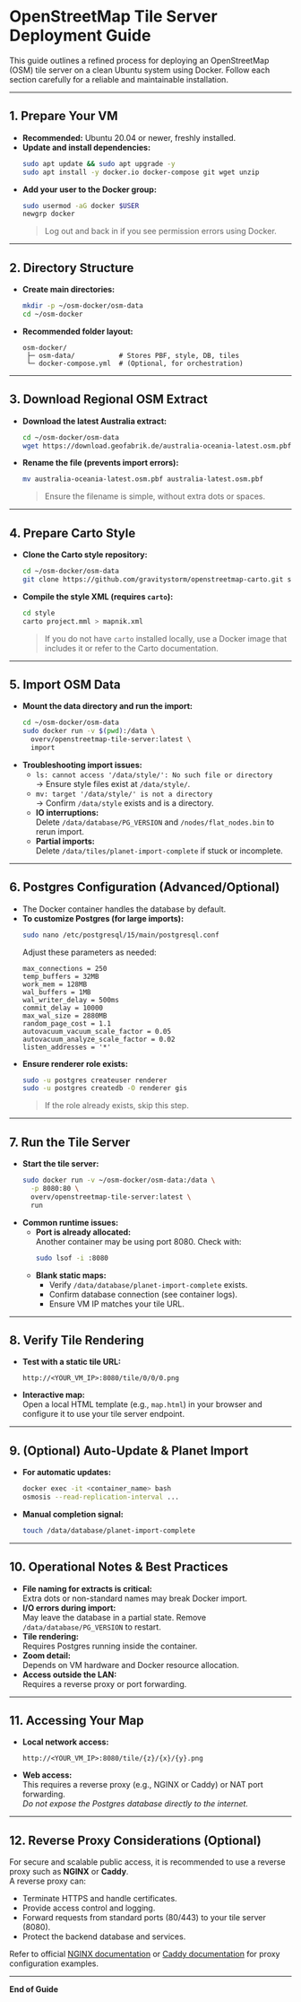 # OpenStreetMap Tile Server Deployment Guide

This guide outlines a refined process for deploying an OpenStreetMap (OSM) tile server on a clean Ubuntu system using Docker. Follow each section carefully for a reliable and maintainable installation.

---

## 1. Prepare Your VM

- **Recommended:** Ubuntu 20.04 or newer, freshly installed.
- **Update and install dependencies:**
  ```bash
  sudo apt update && sudo apt upgrade -y
  sudo apt install -y docker.io docker-compose git wget unzip
  ```
- **Add your user to the Docker group:**
  ```bash
  sudo usermod -aG docker $USER
  newgrp docker
  ```
  > Log out and back in if you see permission errors using Docker.

---

## 2. Directory Structure

- **Create main directories:**
  ```bash
  mkdir -p ~/osm-docker/osm-data
  cd ~/osm-docker
  ```
- **Recommended folder layout:**
  ```
  osm-docker/
   ├─ osm-data/           # Stores PBF, style, DB, tiles
   └─ docker-compose.yml  # (Optional, for orchestration)
  ```

---

## 3. Download Regional OSM Extract

- **Download the latest Australia extract:**
  ```bash
  cd ~/osm-docker/osm-data
  wget https://download.geofabrik.de/australia-oceania-latest.osm.pbf
  ```
- **Rename the file (prevents import errors):**
  ```bash
  mv australia-oceania-latest.osm.pbf australia-latest.osm.pbf
  ```
  > Ensure the filename is simple, without extra dots or spaces.

---

## 4. Prepare Carto Style

- **Clone the Carto style repository:**
  ```bash
  cd ~/osm-docker/osm-data
  git clone https://github.com/gravitystorm/openstreetmap-carto.git style
  ```
- **Compile the style XML (requires `carto`):**
  ```bash
  cd style
  carto project.mml > mapnik.xml
  ```
  > If you do not have `carto` installed locally, use a Docker image that includes it or refer to the Carto documentation.

---

## 5. Import OSM Data

- **Mount the data directory and run the import:**
  ```bash
  cd ~/osm-docker/osm-data
  sudo docker run -v $(pwd):/data \
    overv/openstreetmap-tile-server:latest \
    import
  ```
- **Troubleshooting import issues:**
  - `ls: cannot access '/data/style/': No such file or directory`  
    → Ensure style files exist at `/data/style/`.
  - `mv: target '/data/style/' is not a directory`  
    → Confirm `/data/style` exists and is a directory.
  - **IO interruptions:**  
    Delete `/data/database/PG_VERSION` and `/nodes/flat_nodes.bin` to rerun import.
  - **Partial imports:**  
    Delete `/data/tiles/planet-import-complete` if stuck or incomplete.

---

## 6. Postgres Configuration (Advanced/Optional)

- The Docker container handles the database by default.
- **To customize Postgres (for large imports):**
  ```bash
  sudo nano /etc/postgresql/15/main/postgresql.conf
  ```
  Adjust these parameters as needed:
  ```
  max_connections = 250
  temp_buffers = 32MB
  work_mem = 128MB
  wal_buffers = 1MB
  wal_writer_delay = 500ms
  commit_delay = 10000
  max_wal_size = 2880MB
  random_page_cost = 1.1
  autovacuum_vacuum_scale_factor = 0.05
  autovacuum_analyze_scale_factor = 0.02
  listen_addresses = '*'
  ```
- **Ensure renderer role exists:**
  ```bash
  sudo -u postgres createuser renderer
  sudo -u postgres createdb -O renderer gis
  ```
  > If the role already exists, skip this step.

---

## 7. Run the Tile Server

- **Start the tile server:**
  ```bash
  sudo docker run -v ~/osm-docker/osm-data:/data \
    -p 8080:80 \
    overv/openstreetmap-tile-server:latest \
    run
  ```
- **Common runtime issues:**
  - **Port is already allocated:**  
    Another container may be using port 8080. Check with:
    ```bash
    sudo lsof -i :8080
    ```
  - **Blank static maps:**  
    - Verify `/data/database/planet-import-complete` exists.
    - Confirm database connection (see container logs).
    - Ensure VM IP matches your tile URL.

---

## 8. Verify Tile Rendering

- **Test with a static tile URL:**
  ```
  http://<YOUR_VM_IP>:8080/tile/0/0/0.png
  ```
- **Interactive map:**  
  Open a local HTML template (e.g., `map.html`) in your browser and configure it to use your tile server endpoint.

---

## 9. (Optional) Auto-Update & Planet Import

- **For automatic updates:**
  ```bash
  docker exec -it <container_name> bash
  osmosis --read-replication-interval ...
  ```
- **Manual completion signal:**
  ```bash
  touch /data/database/planet-import-complete
  ```

---

## 10. Operational Notes & Best Practices

- **File naming for extracts is critical:**  
  Extra dots or non-standard names may break Docker import.
- **I/O errors during import:**  
  May leave the database in a partial state. Remove `/data/database/PG_VERSION` to restart.
- **Tile rendering:**  
  Requires Postgres running inside the container.
- **Zoom detail:**  
  Depends on VM hardware and Docker resource allocation.
- **Access outside the LAN:**  
  Requires a reverse proxy or port forwarding.

---

## 11. Accessing Your Map

- **Local network access:**  
  ```
  http://<YOUR_VM_IP>:8080/tile/{z}/{x}/{y}.png
  ```
- **Web access:**  
  This requires a reverse proxy (e.g., NGINX or Caddy) or NAT port forwarding.  
  *Do not expose the Postgres database directly to the internet.*

---

## 12. Reverse Proxy Considerations (Optional)

For secure and scalable public access, it is recommended to use a reverse proxy such as **NGINX** or **Caddy**.  
A reverse proxy can:

- Terminate HTTPS and handle certificates.
- Provide access control and logging.
- Forward requests from standard ports (80/443) to your tile server (8080).
- Protect the backend database and services.

Refer to official [NGINX documentation](https://nginx.org/en/docs/) or [Caddy documentation](https://caddyserver.com/docs/) for proxy configuration examples.

---

**End of Guide**
